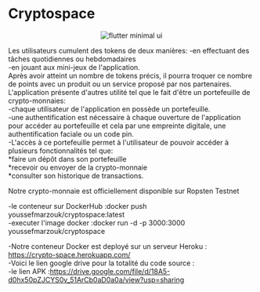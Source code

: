 # Cryptospace

<p align="center">
  <img src="maquettes.png" alt="flutter minimal ui" title="Screenshot">
</p>


Les utilisateurs cumulent des tokens de deux manières:
-en effectuant des tâches quotidiennes ou hebdomadaires<br/>
-en jouant aux mini-jeux de l'application.<br/>
Après avoir atteint un nombre de tokens précis, il pourra troquer ce nombre de points avec un produit ou un service proposé par nos partenaires.<br/>
L'application présente d'autres utilité tel que le fait d'être un portefeuille de crypto-monnaies:<br/>
-chaque utilisateur de l'application en possède un portefeuille.<br/>
-une authentification est nécessaire à chaque ouverture de l'application pour accéder au portefeuille et cela par une empreinte digitale, une authentification faciale ou un code pin.<br/>
-L'accès à ce portefeuille permet à l'utilisateur de pouvoir accéder à plusieurs fonctionnalités tel que:<br/>
*faire un dépôt dans son portefeuille<br/>
*recevoir ou envoyer de la crypto-monnaie<br/>
*consulter son historique de transactions.<br/>

Notre crypto-monnaie est officiellement disponible sur Ropsten Testnet<br/>

-le conteneur sur DockerHub :docker push youssefmarzouk/cryptospace:latest<br/>
-executer l'image docker :docker run -d -p 3000:3000 youssefmarzouk/cryptospace<br/>

-Notre conteneur Docker est deployé sur un serveur Heroku : https://crypto-space.herokuapp.com/<br/>
-Voici le lien google drive pour la totalité du code source :  <br/>
-le lien APK :https://drive.google.com/file/d/18A5-d0hx50pZJCYS0v_51ArCb0aD0a0a/view?usp=sharing<br/>


